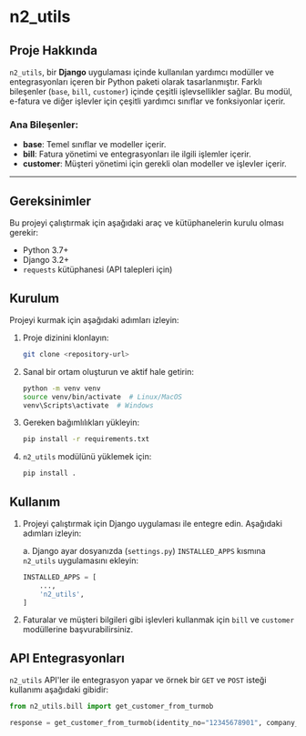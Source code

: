 # n2_utils

## Proje Hakkında

`n2_utils`, bir **Django** uygulaması içinde kullanılan yardımcı modüller ve entegrasyonları içeren bir Python paketi olarak tasarlanmıştır. Farklı bileşenler (`base`, `bill`, `customer`) içinde çeşitli işlevsellikler sağlar. Bu modül, e-fatura ve diğer işlevler için çeşitli yardımcı sınıflar ve fonksiyonlar içerir.

### Ana Bileşenler:

- **base**: Temel sınıflar ve modeller içerir.
- **bill**: Fatura yönetimi ve entegrasyonları ile ilgili işlemler içerir.
- **customer**: Müşteri yönetimi için gerekli olan modeller ve işlevler içerir.

---

## Gereksinimler

Bu projeyi çalıştırmak için aşağıdaki araç ve kütüphanelerin kurulu olması gerekir:

- Python 3.7+
- Django 3.2+
- `requests` kütüphanesi (API talepleri için)

## Kurulum

Projeyi kurmak için aşağıdaki adımları izleyin:

1. Proje dizinini klonlayın:

   ```bash
   git clone <repository-url>
   ```

2. Sanal bir ortam oluşturun ve aktif hale getirin:

   ```bash
   python -m venv venv
   source venv/bin/activate  # Linux/MacOS
   venv\Scripts\activate  # Windows
   ```

3. Gereken bağımlılıkları yükleyin:

   ```bash
   pip install -r requirements.txt
   ```

4. `n2_utils` modülünü yüklemek için:
   ```bash
   pip install .
   ```

## Kullanım

1. Projeyi çalıştırmak için Django uygulaması ile entegre edin. Aşağıdaki adımları izleyin:

   a. Django ayar dosyanızda (`settings.py`) `INSTALLED_APPS` kısmına `n2_utils` uygulamasını ekleyin:

   ```python
   INSTALLED_APPS = [
       ...,
       'n2_utils',
   ]
   ```

2. Faturalar ve müşteri bilgileri gibi işlevleri kullanmak için `bill` ve `customer` modüllerine başvurabilirsiniz.

## API Entegrasyonları

`n2_utils` API'ler ile entegrasyon yapar ve örnek bir `GET` ve `POST` isteği kullanımı aşağıdaki gibidir:

```python
from n2_utils.bill import get_customer_from_turmob

response = get_customer_from_turmob(identity_no="12345678901", company_id=1)
```
